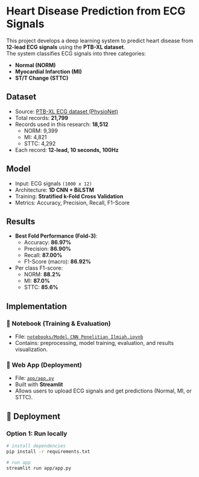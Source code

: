 # Heart Disease Prediction from ECG Signals

This project develops a deep learning system to predict heart disease from **12-lead ECG signals** using the **PTB-XL dataset**.  
The system classifies ECG signals into three categories:
- **Normal (NORM)**
- **Myocardial Infarction (MI)**
- **ST/T Change (STTC)**


## Dataset
- Source: [PTB-XL ECG dataset (PhysioNet)](https://physionet.org/content/ptb-xl/1.0.1/)
- Total records: **21,799**
- Records used in this research: **18,512**
  - NORM: 9,399  
  - MI: 4,821  
  - STTC: 4,292  
- Each record: **12-lead, 10 seconds, 100Hz**


## Model
- Input: ECG signals `(1000 x 12)`
- Architecture: **1D CNN + BiLSTM**
- Training: **Stratified k-Fold Cross Validation**
- Metrics: Accuracy, Precision, Recall, F1-Score


## Results
- **Best Fold Performance (Fold-3)**:
  - Accuracy: **86.97%**
  - Precision: **86.90%**
  - Recall: **87.00%**
  - F1-Score (macro): **86.92%**
- Per class F1-score:
  - NORM: **88.2%**
  - MI: **87.0%**
  - STTC: **85.6%**


## Implementation
### 🔹 Notebook (Training & Evaluation)
- File: [`notebooks/Model CNN Penelitian Ilmiah.ipynb`](notebooks/Model%20CNN%20Penelitian%20Ilmiah.ipynb)  
- Contains: preprocessing, model training, evaluation, and results visualization.

### 🔹 Web App (Deployment)
- File: [`app/app.py`](app/app.py)  
- Built with **Streamlit**  
- Allows users to upload ECG signals and get predictions (Normal, MI, or STTC).


## 🚀 Deployment
### Option 1: Run locally
```bash
# install dependencies
pip install -r requirements.txt

# run app
streamlit run app/app.py
